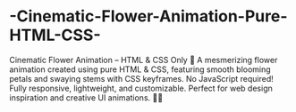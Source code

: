 # -Cinematic-Flower-Animation-Pure-HTML-CSS-
Cinematic Flower Animation – HTML &amp; CSS Only 🌸 A mesmerizing flower animation created using pure HTML &amp; CSS, featuring smooth blooming petals and swaying stems with CSS keyframes. No JavaScript required! Fully responsive, lightweight, and customizable. Perfect for web design inspiration and creative UI animations. 🌿✨
